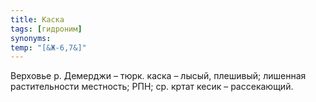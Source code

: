 ```yaml
---
title: Каска
tags: [гидроним]
synonyms:
temp: "[&Ж-6,7&]"
---
```


Верховье р. Демерджи – тюрк. каска – лысый, плешивый; лишенная растительности
местность; РПН; ср. кртат кесик – рассекающий.
